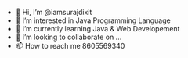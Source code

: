 - 👋 Hi, I’m @iamsurajdixit
- 👀 I’m interested in Java Programming Language
- 🌱 I’m currently learning Java & Web Developement
- 💞️ I’m looking to collaborate on ...
- 📫 How to reach me 8605569340

<!---
iamsurajdixit/iamsurajdixit is a ✨ special ✨ repository because its `README.md` (this file) appears on your GitHub profile.
You can click the Preview link to take a look at your changes.
--->
